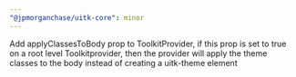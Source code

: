 ```yaml
---
"@jpmorganchase/uitk-core": minor
---
```


Add applyClassesToBody prop to ToolkitProvider, if this prop is set to true on a root level Toolkitprovider, then the provider will apply the theme classes to the body instead of creating a uitk-theme element
